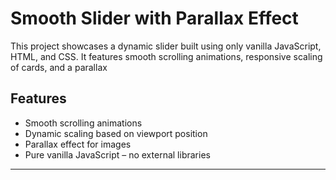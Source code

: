 # Smooth Slider with Parallax Effect

This project showcases a dynamic slider built using only vanilla JavaScript, HTML, and CSS. It features smooth scrolling animations, responsive scaling of cards, and a parallax 

## Features
- Smooth scrolling animations
- Dynamic scaling based on viewport position
- Parallax effect for images
- Pure vanilla JavaScript – no external libraries

---

